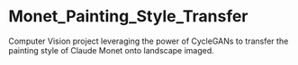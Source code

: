 # Monet_Painting_Style_Transfer
Computer Vision project leveraging the power of CycleGANs to transfer the painting style of Claude Monet onto landscape imaged.
